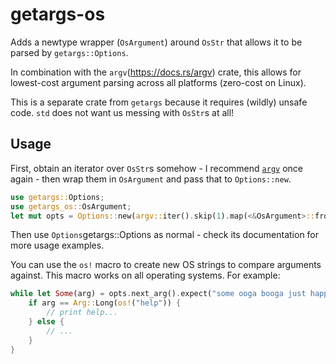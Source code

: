 # getargs-os

Adds a newtype wrapper (`OsArgument`) around `OsStr` that allows it to be parsed
by `getargs::Options`.

In combination with the `argv`(https://docs.rs/argv) crate, this allows for
lowest-cost argument parsing across all platforms (zero-cost on Linux).

This is a separate crate from `getargs` because it requires (wildly) unsafe
code. `std` does not want us messing with `OsStr`s at all!

## Usage

First, obtain an iterator over `OsStr`s somehow - I recommend
[`argv`](https://docs.rs/argv) once again - then wrap them in `OsArgument` and
pass that to `Options::new`.

```rust
use getargs::Options;
use getargs_os::OsArgument;
let mut opts = Options::new(argv::iter().skip(1).map(<&OsArgument>::from));
```

Then use `Options`getargs::Options as normal - check its documentation for more
usage examples.

You can use the `os!` macro to create new OS strings to compare arguments
against. This macro works on all operating systems. For example:

```rust
while let Some(arg) = opts.next_arg().expect("some ooga booga just happened") {
	if arg == Arg::Long(os!("help")) {
		// print help...
	} else {
		// ...
	}
}
```
